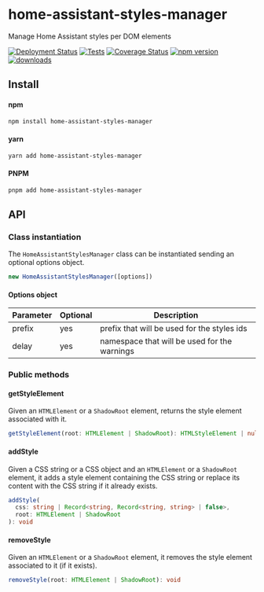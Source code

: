 # home-assistant-styles-manager

Manage Home Assistant styles per DOM elements

[![Deployment Status](https://github.com/elchininet/home-assistant-styles-manager/actions/workflows/deploy.yaml/badge.svg)](https://github.com/elchininet/home-assistant-styles-manager/actions/workflows/deploy.yaml)
[![Tests](https://github.com/elchininet/home-assistant-styles-manager/actions/workflows/tests.yaml/badge.svg)](https://github.com/elchininet/home-assistant-styles-manager/actions/workflows/tests.yaml)
[![Coverage Status](https://coveralls.io/repos/github/elchininet/home-assistant-styles-manager/badge.svg?branch=master)](https://coveralls.io/github/elchininet/home-assistant-styles-manager?branch=master)
[![npm version](https://badge.fury.io/js/home-assistant-styles-manager.svg)](https://badge.fury.io/js/home-assistant-styles-manager)
[![downloads](https://img.shields.io/npm/dw/home-assistant-styles-manager)](https://www.npmjs.com/package/home-assistant-styles-manager)

## Install

#### npm

```bash
npm install home-assistant-styles-manager
```

#### yarn

```bash
yarn add home-assistant-styles-manager
```

#### PNPM

```bash
pnpm add home-assistant-styles-manager
```

## API

### Class instantiation

The `HomeAssistantStylesManager` class can be instantiated sending an optional options object.

```typescript
new HomeAssistantStylesManager([options])
```

#### Options object

| Parameter      | Optional      | Description                                         |
| -------------- | ------------- | --------------------------------------------------- |
| prefix         | yes           | prefix that will be used for the styles ids         |
| delay          | yes           | namespace that will be used for the warnings        |

### Public methods

#### getStyleElement

Given an `HTMLElement` or a `ShadowRoot` element, returns the style element associated with it.

```typescript
getStyleElement(root: HTMLElement | ShadowRoot): HTMLStyleElement | null
```

#### addStyle

Given a CSS string or a CSS object and an `HTMLElement` or a `ShadowRoot` element, it adds a style element containing the CSS string or replace its content with the CSS string if it already exists.

```typescript
addStyle(
  css: string | Record<string, Record<string, string> | false>,
  root: HTMLElement | ShadowRoot
): void
```

#### removeStyle

Given an `HTMLElement` or a `ShadowRoot` element, it removes the style element associated to it (if it exists).

```typescript
removeStyle(root: HTMLElement | ShadowRoot): void
```